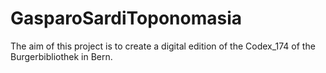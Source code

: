 # GasparoSardiToponomasia
The aim of this project is to create a digital edition of the Codex_174 of the Burgerbibliothek in Bern.
